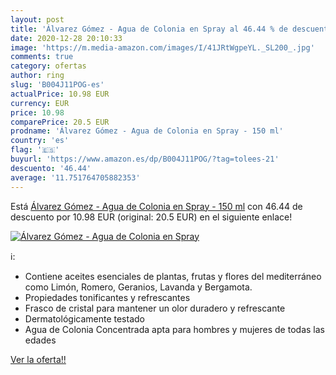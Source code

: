 ```yaml
---
layout: post
title: 'Álvarez Gómez - Agua de Colonia en Spray al 46.44 % de descuento'
date: 2020-12-28 20:10:33
image: 'https://m.media-amazon.com/images/I/41JRtWgpeYL._SL200_.jpg'
comments: true
category: ofertas
author: ring
slug: 'B004J11POG-es'
actualPrice: 10.98 EUR
currency: EUR
price: 10.98
comparePrice: 20.5 EUR
prodname: 'Álvarez Gómez - Agua de Colonia en Spray - 150 ml'
country: 'es'
flag: '🇪🇸'
buyurl: 'https://www.amazon.es/dp/B004J11POG/?tag=tolees-21'
descuento: '46.44'
average: '11.751764705882353'
---
```


Está [Álvarez Gómez - Agua de Colonia en Spray - 150 ml](https://www.amazon.es/dp/B004J11POG/?tag=tolees-21) con 46.44 de descuento por 10.98 EUR (original: 20.5 EUR) en el siguiente enlace!

[![Álvarez Gómez - Agua de Colonia en Spray](https://m.media-amazon.com/images/I/41JRtWgpeYL._SL200_.jpg)](https://www.amazon.es/dp/B004J11POG/?tag=tolees-21)

ℹ️:

- Contiene aceites esenciales de plantas, frutas y flores del mediterráneo como Limón, Romero, Geranios, Lavanda y Bergamota.
- Propiedades tonificantes y refrescantes
- Frasco de cristal para mantener un olor duradero y refrescante
- Dermatológicamente testado
- Agua de Colonia Concentrada apta para hombres y mujeres de todas las edades

[Ver la oferta!!](https://www.amazon.es/dp/B004J11POG/?tag=tolees-21)
